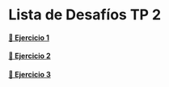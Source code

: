 # Lista de Desafíos TP 2

#### [🔗 Ejercicio 1](https://github.com/osobuxs/Tp-1-Rolling-JS/tree/main/Ej-1#readme)

#### [🔗 Ejercicio 2](https://github.com/osobuxs/Tp-2-Rolling-JS/tree/main/Ej-2#readme)

#### [🔗 Ejercicio 3](https://github.com/osobuxs/Tp-3-Rolling-JS/tree/main/Ej-3#readme)

<!-- #### [🔗 Ejercicio 4](https://github.com/osobuxs/Tp-4-Rolling-JS/tree/main/Ej-4#readme)

#### [🔗 Ejercicio 5](https://github.com/osobuxs/Tp-5-Rolling-JS/tree/main/Ej-5#readme)

#### [🔗 Ejercicio 6](https://github.com/osobuxs/Tp-6-Rolling-JS/tree/main/Ej-6#readme)

#### [🔗 Ejercicio 7](https://github.com/osobuxs/Tp-7-Rolling-JS/tree/main/Ej-7#readme)

#### [🔗 Ejercicio 8](https://github.com/osobuxs/Tp-8-Rolling-JS/tree/main/Ej-8#readme)

#### [🔗 Ejercicio 9](https://github.com/osobuxs/Tp-9-Rolling-JS/tree/main/Ej-9#readme)

#### [🔗 Ejercicio 10](https://github.com/osobuxs/Tp-10-Rolling-JS/tree/main/Ej-10#readme)

#### [🔗 Ejercicio 11](https://github.com/osobuxs/Tp-11-Rolling-JS/tree/main/Ej-11#readme) -->




